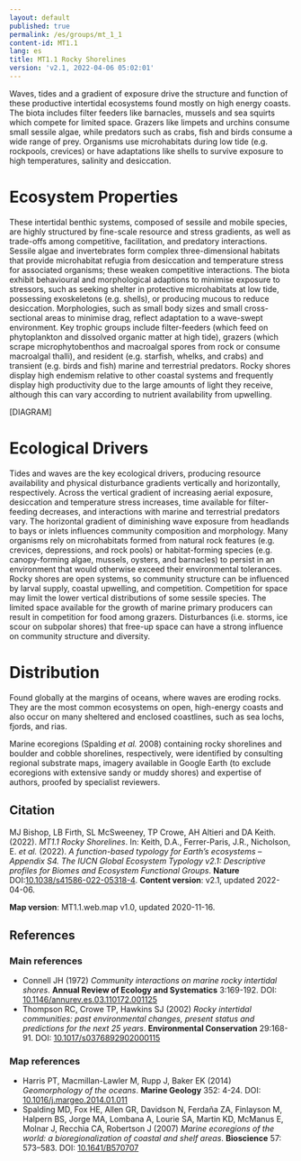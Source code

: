 ```yaml
---
layout: default
published: true
permalink: /es/groups/mt_1_1
content-id: MT1.1
lang: es
title: MT1.1 Rocky Shorelines
version: 'v2.1, 2022-04-06 05:02:01'
---
```


Waves, tides and a gradient of exposure drive the structure and function of these productive intertidal ecosystems found mostly on high energy coasts. The biota includes filter feeders like barnacles, mussels and sea squirts which compete for limited space. Grazers like limpets and urchins consume small sessile algae, while predators such as crabs, fish and birds consume a wide range of prey. Organisms use microhabitats during low tide (e.g. rockpools, crevices) or have adaptations like shells to survive exposure to high temperatures, salinity and desiccation.

# Ecosystem Properties
 
These intertidal benthic systems, composed of sessile and mobile species, are highly structured by fine-scale resource and stress gradients, as well as trade-offs among competitive, facilitation, and predatory interactions. Sessile algae and invertebrates form complex three-dimensional habitats that provide microhabitat refugia from desiccation and temperature stress for associated organisms; these weaken competitive interactions. The biota exhibit behavioural and morphological adaptions to minimise exposure to stressors, such as seeking shelter in protective microhabitats at low tide, possessing exoskeletons (e.g. shells), or producing mucous to reduce desiccation. Morphologies, such as small body sizes and small cross-sectional areas to minimise drag, reflect adaptation to a wave-swept environment. Key trophic groups include filter-feeders (which feed on phytoplankton and dissolved organic matter at high tide), grazers (which scrape microphytobenthos and macroalgal spores from rock or consume macroalgal thalli), and resident (e.g. starfish, whelks, and crabs) and transient (e.g. birds and fish) marine and terrestrial predators. Rocky shores display high endemism relative to other coastal systems and frequently display high productivity due to the large amounts of light they receive, although this can vary according to nutrient availability from upwelling.

[DIAGRAM]

# Ecological Drivers
 
Tides and waves are the key ecological drivers, producing resource availability and physical disturbance gradients vertically and horizontally, respectively. Across the vertical gradient of increasing aerial exposure, desiccation and temperature stress increases, time available for filter-feeding decreases, and interactions with marine and terrestrial predators vary. The horizontal gradient of diminishing wave exposure from headlands to bays or inlets influences community composition and morphology. Many organisms rely on microhabitats formed from natural rock features (e.g. crevices, depressions, and rock pools) or habitat-forming species (e.g. canopy-forming algae, mussels, oysters, and barnacles) to persist in an environment that would otherwise exceed their environmental tolerances. Rocky shores are open systems, so community structure can be influenced by larval supply, coastal upwelling, and competition. Competition for space may limit the lower vertical distributions of some sessile species. The limited space available for the growth of marine primary producers can result in competition for food among grazers. Disturbances (i.e. storms, ice scour on subpolar shores) that free-up space can have a strong influence on community structure and diversity.
 
# Distribution
 
Found globally at the margins of oceans, where waves are eroding rocks. They are the most common ecosystems on open, high-energy coasts and also occur on many sheltered and enclosed coastlines, such as sea lochs, fjords, and rias.

Marine ecoregions (Spalding _et al._ 2008) containing rocky shorelines and boulder and cobble shorelines, respectively, were identified by consulting regional substrate maps, imagery available in Google Earth (to exclude ecoregions with extensive sandy or muddy shores) and expertise of authors, proofed by specialist reviewers.

## Citation

MJ Bishop, LB Firth, SL McSweeney, TP Crowe, AH Altieri and DA Keith. (2022). *MT1.1 Rocky Shorelines*. In: Keith, D.A., Ferrer-Paris, J.R., Nicholson, E. *et al.* (2022). *A function-based typology for Earth’s ecosystems – Appendix S4. The IUCN Global Ecosystem Typology v2.1: Descriptive profiles for Biomes and Ecosystem Functional Groups*. **Nature** DOI:[10.1038/s41586-022-05318-4](https://doi.org/10.1038/s41586-022-05318-4).
**Content version**: v2.1, updated 2022-04-06.

**Map version**: MT1.1.web.map v1.0, updated 2020-11-16.

## References

### Main references
* Connell JH  (1972) *Community interactions on marine rocky intertidal shores*. **Annual Review of Ecology and Systematics** 3:169-192. DOI: [10.1146/annurev.es.03.110172.001125](http://doi.org/10.1146/annurev.es.03.110172.001125)
* Thompson RC, Crowe TP, Hawkins SJ  (2002) *Rocky intertidal communities: past environmental changes, present status and predictions for the next 25 years*. **Environmental Conservation** 29:168-91. DOI: [10.1017/s0376892902000115](http://doi.org/10.1017/s0376892902000115)

### Map references
* Harris PT, Macmillan-Lawler M, Rupp J, Baker EK  (2014) *Geomorphology of the oceans*. **Marine Geology** 352: 4-24. DOI: [10.1016/j.margeo.2014.01.011](http://doi.org/10.1016/j.margeo.2014.01.011)
* Spalding MD, Fox HE, Allen GR, Davidson N, Ferdaña ZA, Finlayson M, Halpern BS, Jorge MA, Lombana A, Lourie SA, Martin KD, McManus E, Molnar J, Recchia CA, Robertson J  (2007) *Marine ecoregions of the world: a bioregionalization of coastal and shelf areas*. **Bioscience** 57: 573–583. DOI: [10.1641/B570707](http://doi.org/10.1641/B570707)
